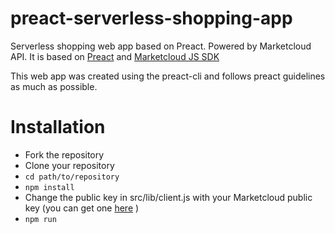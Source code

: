 # preact-serverless-shopping-app
Serverless shopping web app based on Preact. Powered by Marketcloud API.
It is based on [Preact](https://github.com/developit/preact) and [Marketcloud JS SDK](https://github.com/Marketcloud/marketcloud-js)

This web app was created using the preact-cli and follows preact guidelines as much as possible.

# Installation

* Fork the repository 
* Clone your repository
* `cd path/to/repository`
* `npm install`
* Change the public key in src/lib/client.js with your Marketcloud public key (you can get one [here](https://www.marketcloud.it) )
* `npm run`



